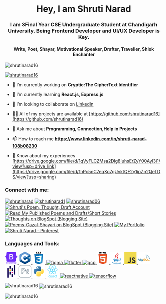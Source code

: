 <h1 align="center">Hey, I am Shruti Narad</h1>
<h3 align="center">I am 3Final Year CSE Undergraduate Student at Chandigarh University. Being Frontend Developer and UI/UX Developer is Key.</h3>
<h4 align="center">Write, Poet, Shayar, Motivational Speaker, Drafter, Traveller, Shlok Enchanter</h3>

<p align="left"> <img src="https://komarev.com/ghpvc/?username=shrutinarad16&label=Profile%20views&color=0e75b6&style=flat" alt="shrutinarad16" /> </p>

<p align="left"> <a href="https://github.com/ryo-ma/github-profile-trophy"><img src="https://github-profile-trophy.vercel.app/?username=shrutinarad16" alt="shrutinarad16" /></a> </p>

- 🔭 I’m currently working on **Cryptic:The CipherText Identifier**

- 🌱 I’m currently learning **React.js, Express.js**

- 👯 I’m looking to collaborate on [LinkedIn](https://www.linkedin.com/in/shruti-narad-108b08230)

- 👨‍💻 All of my projects are available at [https://github.com/shrutinarad16](https://github.com/shrutinarad16)

- 💬 Ask me about **Programming, Connection,Help in Projects**

- 📫 How to reach me **https://www.linkedin.com/in/shruti-narad-108b08230**

- 📄 Know about my experiences [https://drive.google.com/file/d/1qVyFLCZMsa2Dlg8IuhsErZyY00Ayl3i1/view?usp=drive_link](https://drive.google.com/file/d/1hPc5nC7eqXo7gUvktQE2y1ipZn2QeTDS/view?usp=sharing)

<h3 align="left">Connect with me:</h3>
<p align="left">
<a href="https://linkedin.com/in/shrutinarad" target="blank"><img align="center" src="https://raw.githubusercontent.com/rahuldkjain/github-profile-readme-generator/master/src/images/icons/Social/linked-in-alt.svg" alt="shrutinarad" height="30" width="40" /></a>
<a href="https://instagram.com/shrutinarad1" target="blank"><img align="center" src="https://raw.githubusercontent.com/rahuldkjain/github-profile-readme-generator/master/src/images/icons/Social/instagram.svg" alt="shrutinarad1" height="30" width="40" /></a>
<a href="https://www.hackerrank.com/shrutinarad06" target="blank"><img align="center" src="https://raw.githubusercontent.com/rahuldkjain/github-profile-readme-generator/master/src/images/icons/Social/hackerrank.svg" alt="shrutinarad06" height="30" width="40" /></a>
  <a href="https://instagram.com/sinkwithshruti" target="blank"><img align="center" src="https://raw.githubusercontent.com/rahuldkjain/github-profile-readme-generator/master/src/images/icons/Social/instagram.svg" alt="Shruti's Poem, Thought, Draft Account" height="30" width="40" /></a>
<a href="[https://instagram.com/shrutinarad1](https://www.poetrysoup.com/poems_poets/poems_by_poet.aspx?ID=181913)" target="blank"><img align="center" src="https://raw.githubusercontent.com/rahuldkjain/github-profile-readme-generator/master/src/images/icons/Social/instagram.svg" alt="Read My Published Poems and Drafts/Short Stories" height="30" width="40" /></a>
<a href="shruti-vichar.blogspot.com" target="blank"><img align="center" src="https://raw.githubusercontent.com/rahuldkjain/github-profile-readme-generator/master/src/images/icons/Social/instagram.svg" alt="Thoughts on BlogSpot (Blogging Site)" height="30" width="40" /></a>
<a href="poems-shayaries-quotes.blogspot.com" target="blank"><img align="center" src="https://raw.githubusercontent.com/rahuldkjain/github-profile-readme-generator/master/src/images/icons/Social/instagram.svg" alt="Poems-Gazal-Shayari on BlogSpot (Blogging Site)" height="30" width="40" /></a>
<a href="(https://shrutinarad.netlify.app/)" target="blank"><img align="center" src="https://raw.githubusercontent.com/rahuldkjain/github-profile-readme-generator/master/src/images/icons/Social/instagram.svg" alt="My Portfolio" height="30" width="40" /></a>
<a href="[(https://shrutinarad.netlify.app/)](https://in.pinterest.com/shruti_narad/)" target="blank"><img align="center" src="https://raw.githubusercontent.com/rahuldkjain/github-profile-readme-generator/master/src/images/icons/Social/instagram.svg" alt="Shruti Narad - Pinterest" height="30" width="40" /></a>
</p>

<h3 align="left">Languages and Tools:</h3>
<p align="left"> <a href="https://getbootstrap.com" target="_blank" rel="noreferrer"> <img src="https://raw.githubusercontent.com/devicons/devicon/master/icons/bootstrap/bootstrap-plain-wordmark.svg" alt="bootstrap" width="40" height="40"/> </a> <a href="https://www.w3schools.com/cpp/" target="_blank" rel="noreferrer"> <img src="https://raw.githubusercontent.com/devicons/devicon/master/icons/cplusplus/cplusplus-original.svg" alt="cplusplus" width="40" height="40"/> </a> <a href="https://www.w3schools.com/css/" target="_blank" rel="noreferrer"> <img src="https://raw.githubusercontent.com/devicons/devicon/master/icons/css3/css3-original-wordmark.svg" alt="css3" width="40" height="40"/> </a> <a href="https://www.figma.com/" target="_blank" rel="noreferrer"> <img src="https://www.vectorlogo.zone/logos/figma/figma-icon.svg" alt="figma" width="40" height="40"/> </a> <a href="https://flutter.dev" target="_blank" rel="noreferrer"> <img src="https://www.vectorlogo.zone/logos/flutterio/flutterio-icon.svg" alt="flutter" width="40" height="40"/> </a> <a href="https://cloud.google.com" target="_blank" rel="noreferrer"> <img src="https://www.vectorlogo.zone/logos/google_cloud/google_cloud-icon.svg" alt="gcp" width="40" height="40"/> </a> <a href="https://www.w3.org/html/" target="_blank" rel="noreferrer"> <img src="https://raw.githubusercontent.com/devicons/devicon/master/icons/html5/html5-original-wordmark.svg" alt="html5" width="40" height="40"/> </a> <a href="https://www.java.com" target="_blank" rel="noreferrer"> <img src="https://raw.githubusercontent.com/devicons/devicon/master/icons/java/java-original.svg" alt="java" width="40" height="40"/> </a> <a href="https://developer.mozilla.org/en-US/docs/Web/JavaScript" target="_blank" rel="noreferrer"> <img src="https://raw.githubusercontent.com/devicons/devicon/master/icons/javascript/javascript-original.svg" alt="javascript" width="40" height="40"/> </a> <a href="https://www.mysql.com/" target="_blank" rel="noreferrer"> <img src="https://raw.githubusercontent.com/devicons/devicon/master/icons/mysql/mysql-original-wordmark.svg" alt="mysql" width="40" height="40"/> </a> <a href="https://pandas.pydata.org/" target="_blank" rel="noreferrer"> <img src="https://raw.githubusercontent.com/devicons/devicon/2ae2a900d2f041da66e950e4d48052658d850630/icons/pandas/pandas-original.svg" alt="pandas" width="40" height="40"/> </a> <a href="https://www.photoshop.com/en" target="_blank" rel="noreferrer"> <img src="https://raw.githubusercontent.com/devicons/devicon/master/icons/photoshop/photoshop-line.svg" alt="photoshop" width="40" height="40"/> </a> <a href="https://www.python.org" target="_blank" rel="noreferrer"> <img src="https://raw.githubusercontent.com/devicons/devicon/master/icons/python/python-original.svg" alt="python" width="40" height="40"/> </a> <a href="https://reactjs.org/" target="_blank" rel="noreferrer"> <img src="https://raw.githubusercontent.com/devicons/devicon/master/icons/react/react-original-wordmark.svg" alt="react" width="40" height="40"/> </a> <a href="https://reactnative.dev/" target="_blank" rel="noreferrer"> <img src="https://reactnative.dev/img/header_logo.svg" alt="reactnative" width="40" height="40"/> </a> <a href="https://www.tensorflow.org" target="_blank" rel="noreferrer"> <img src="https://www.vectorlogo.zone/logos/tensorflow/tensorflow-icon.svg" alt="tensorflow" width="40" height="40"/> </a> </p>

<p><img align="left" src="https://github-readme-stats.vercel.app/api/top-langs?username=shrutinarad16&show_icons=true&locale=en&layout=compact" alt="shrutinarad16" /></p>

<p>&nbsp;<img align="center" src="https://github-readme-stats.vercel.app/api?username=shrutinarad16&show_icons=true&locale=en" alt="shrutinarad16" /></p>

<p><img align="center" src="https://github-readme-streak-stats.herokuapp.com/?user=shrutinarad16&" alt="shrutinarad16" /></p>
